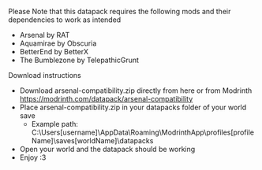 Please Note that this datapack requires the following mods and their dependencies to work as intended
  - Arsenal by RAT
  - Aquamirae by Obscuria
  - BetterEnd by BetterX
  - The Bumblezone by TelepathicGrunt 

Download instructions

  - Download arsenal-compatibility.zip directly from here or from Modrinth https://modrinth.com/datapack/arsenal-compatibility
  - Place arsenal-compatibility.zip in your datapacks folder of your world save
      - Example path: C:\Users\[username]\AppData\Roaming\ModrinthApp\profiles\[profileName]\saves\[worldName]\datapacks
  - Open your world and the datapack should be working
  - Enjoy :3
